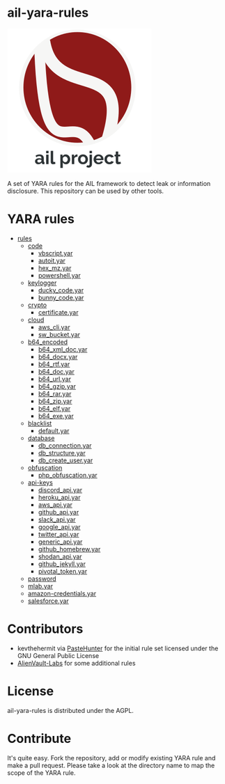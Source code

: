 # ail-yara-rules

![AIL Project](https://raw.githubusercontent.com/ail-project/ail-logos/master/ail-project-small.png)

A set of YARA rules for the AIL framework to detect leak or information disclosure. This repository can be used by other tools.

# YARA rules

 * [rules](./rules)
   * [code](./rules/code)
     * [vbscript.yar](./rules/code/vbscript.yar)
     * [autoit.yar](./rules/code/autoit.yar)
     * [hex_mz.yar](./rules/code/hex_mz.yar)
     * [powershell.yar](./rules/code/powershell.yar)
   * [keylogger](./rules/keylogger)
     * [ducky_code.yar](./rules/keylogger/ducky_code.yar)
     * [bunny_code.yar](./rules/keylogger/bunny_code.yar)
   * [crypto](./rules/crypto)
     * [certificate.yar](./rules/crypto/certificate.yar)
   * [cloud](./rules/cloud)
     * [aws_cli.yar](./rules/cloud/aws_cli.yar)
     * [sw_bucket.yar](./rules/cloud/sw_bucket.yar)
   * [b64_encoded](./rules/b64_encoded)
     * [b64_xml_doc.yar](./rules/b64_encoded/b64_xml_doc.yar)
     * [b64_docx.yar](./rules/b64_encoded/b64_docx.yar)
     * [b64_rtf.yar](./rules/b64_encoded/b64_rtf.yar)
     * [b64_doc.yar](./rules/b64_encoded/b64_doc.yar)
     * [b64_url.yar](./rules/b64_encoded/b64_url.yar)
     * [b64_gzip.yar](./rules/b64_encoded/b64_gzip.yar)
     * [b64_rar.yar](./rules/b64_encoded/b64_rar.yar)
     * [b64_zip.yar](./rules/b64_encoded/b64_zip.yar)
     * [b64_elf.yar](./rules/b64_encoded/b64_elf.yar)
     * [b64_exe.yar](./rules/b64_encoded/b64_exe.yar)
   * [blacklist](./rules/blacklist)
     * [default.yar](./rules/blacklist/default.yar)
   * [database](./rules/database)
     * [db_connection.yar](./rules/database/db_connection.yar)
     * [db_structure.yar](./rules/database/db_structure.yar)
     * [db_create_user.yar](./rules/database/db_create_user.yar)
   * [obfuscation](./rules/obfuscation)
     * [php_obfuscation.yar](./rules/obfuscation/php_obfuscation.yar)
   * [api-keys](./rules/api-keys)
     * [discord_api.yar](./rules/api-keys/discord_api.yar)
     * [heroku_api.yar](./rules/api-keys/heroku_api.yar)
     * [aws_api.yar](./rules/api-keys/aws_api.yar)
     * [github_api.yar](./rules/api-keys/github_api.yar)
     * [slack_api.yar](./rules/api-keys/slack_api.yar)
     * [google_api.yar](./rules/api-keys/google_api.yar)
     * [twitter_api.yar](./rules/api-keys/twitter_api.yar)
     * [generic_api.yar](./rules/api-keys/generic_api.yar)
     * [github_homebrew.yar](./rules/api-keys/github_homebrew.yar)
     * [shodan_api.yar](./rules/api-keys/shodan_api.yar)
     * [github_jekyll.yar](./rules/api-keys/github_jekyll.yar)
     * [pivotal_token.yar](./rules/api-keys/pivotal_token.yar)
   * [password](./rules/password)
   * [mlab.yar](./rules/password/mlab.yar)
   * [amazon-credentials.yar](./rules/password/amazon-credentials.yar)
   * [salesforce.yar](./rules/password/salesforce.yar)

# Contributors

- kevthehermit via [PasteHunter](https://github.com/kevthehermit/PasteHunter) for the initial rule set licensed under the GNU General Public License
- [AlienVault-Labs](https://github.com/AlienVault-Labs/AlienVaultLabs/tree/master/malware_rulesets/yara) for some additional rules

# License

ail-yara-rules is distributed under the AGPL.

# Contribute

It's quite easy. Fork the repository, add or modify existing YARA rule and make a pull request. Please take a look at the directory name to map
the scope of the YARA rule.
